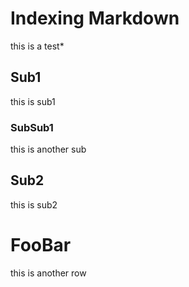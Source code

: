 # Indexing Markdown

this is a test*

## Sub1

this is sub1

### SubSub1

this is another sub

## Sub2

this is sub2

# FooBar

this is another row